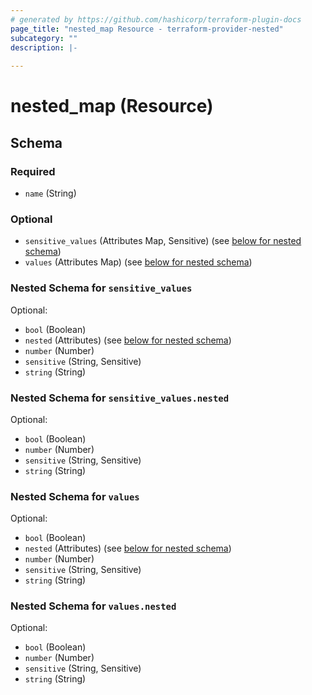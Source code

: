 ```yaml
---
# generated by https://github.com/hashicorp/terraform-plugin-docs
page_title: "nested_map Resource - terraform-provider-nested"
subcategory: ""
description: |-
  
---
```


# nested_map (Resource)





<!-- schema generated by tfplugindocs -->
## Schema

### Required

- `name` (String)

### Optional

- `sensitive_values` (Attributes Map, Sensitive) (see [below for nested schema](#nestedatt--sensitive_values))
- `values` (Attributes Map) (see [below for nested schema](#nestedatt--values))

<a id="nestedatt--sensitive_values"></a>
### Nested Schema for `sensitive_values`

Optional:

- `bool` (Boolean)
- `nested` (Attributes) (see [below for nested schema](#nestedatt--sensitive_values--nested))
- `number` (Number)
- `sensitive` (String, Sensitive)
- `string` (String)

<a id="nestedatt--sensitive_values--nested"></a>
### Nested Schema for `sensitive_values.nested`

Optional:

- `bool` (Boolean)
- `number` (Number)
- `sensitive` (String, Sensitive)
- `string` (String)



<a id="nestedatt--values"></a>
### Nested Schema for `values`

Optional:

- `bool` (Boolean)
- `nested` (Attributes) (see [below for nested schema](#nestedatt--values--nested))
- `number` (Number)
- `sensitive` (String, Sensitive)
- `string` (String)

<a id="nestedatt--values--nested"></a>
### Nested Schema for `values.nested`

Optional:

- `bool` (Boolean)
- `number` (Number)
- `sensitive` (String, Sensitive)
- `string` (String)


